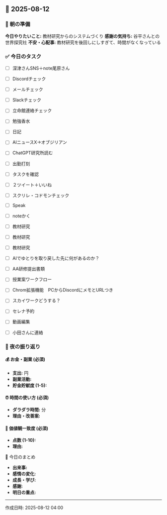 ## 📅 2025-08-12

### 🌅 朝の準備
**今日やりたいこと:** 教材研究からのシステムづくり
**感謝の気持ち:** 谷平さんとの世界探究社
**不安・心配事:** 教材研究を後回しにしすぎて、時間がなくなっている

### ✅ 今日のタスク
- [ ] 深津さんSNS＋note尾原さん
- [ ] Discordチェック
- [ ] メールチェック
- [ ] Slackチェック
- [ ] 立命館連絡チェック
- [ ] 勉強香水
- [ ] 日記
- [ ] AIニュースX→オブジリアン
- [ ] ChatGPT研究所読む
- [ ] 出勤打刻
- [ ] タスクを確認
- [ ] ２ツイート＋いいね
- [ ] スクリレ・コドモンチェック
- [ ] Speak
- [ ] noteかく
- [ ] 教材研究
- [ ] 教材研究
- [ ] 教材研究
- [ ] AIでゆとりを取り戻した先に何があるのか？
- [ ] AA研修提出書類
- [ ] 授業案ワークフロー
- [ ] Chrom拡張機能　PCからDiscordにメモとURLつき
- [ ] スカイワークどうする？
- [ ] セレナ予約
- [ ] 動画編集
- [ ] 小田さんに連絡


### 🌙 夜の振り返り

#### 💰 お金・副業 (必須)
- **支出:** 円
- **副業活動:** 
- **貯金貯献度 (1-5):** 

#### ⏰ 時間の使い方 (必須)
- **ダラダラ時間:** 分
- **理由・改善案:** 

#### 🎯 価値観一致度 (必須)
- **点数 (1-10):** 
- **理由:** 

📝 今日のまとめ
- **出来事:** 
- **感情の変化:** 
- **成長・学び:** 
- **感謝:** 
- **明日の重点:** 

---
作成日時: 2025-08-12 04:00